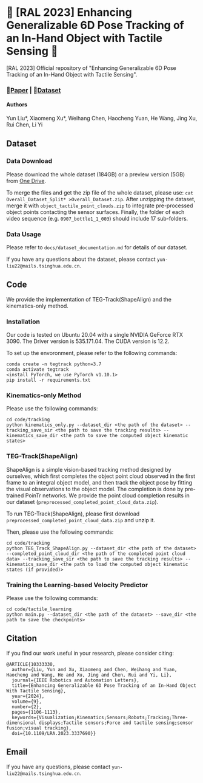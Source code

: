 # 🌟 [RAL 2023] Enhancing Generalizable 6D Pose Tracking of an In-Hand Object with Tactile Sensing 🌟

[RAL 2023] Official repository of "Enhancing Generalizable 6D Pose Tracking of an In-Hand Object with Tactile Sensing".

### 📄[Paper](https://arxiv.org/pdf/2210.04026.pdf) | 🎥[Dataset](https://1drv.ms/f/s!Ap-t7dLl7BFUaQ794lX1srGnwlQ?e=JgohXw)

#### Authors

Yun Liu*, Xiaomeng Xu*, Weihang Chen, Haocheng Yuan, He Wang, Jing Xu, Rui Chen, Li Yi

## Dataset

### Data Download

Please download the whole dataset (184GB) or a preview version (5GB) from [One Drive](https://1drv.ms/f/s!Ap-t7dLl7BFUaQ794lX1srGnwlQ?e=JgohXw).

To merge the files and get the zip file of the whole dataset, please use: ```cat Overall_Dataset_Split* >Overall_Dataset.zip```. After unzipping the dataset, merge it with ```object_tactile_point_clouds.zip``` to integrate pre-processed object points contacting the sensor surfaces. Finally, the folder of each video sequence (e.g. ```0907_bottle1_1_003```) should include 17 sub-folders.

### Data Usage

Please refer to ```docs/dataset_documentation.md``` for details of our dataset.

If you have any questions about the dataset, please contact ```yun-liu22@mails.tsinghua.edu.cn```.

## Code

We provide the implementation of TEG-Track(ShapeAlign) and the kinematics-only method.

### Installation

Our code is tested on Ubuntu 20.04 with a single NVIDIA GeForce RTX 3090. The Driver version is 535.171.04. The CUDA version is 12.2.

To set up the envoronment, please refer to the following commands:

```x
conda create -n tegtrack python=3.7
conda activate tegtrack
<install PyTorch, we use PyTorch v1.10.1>
pip install -r requirements.txt
```

### Kinematics-only Method

Please use the following commands:

```x
cd code/tracking
python kinematics_only.py --dataset_dir <the path of the dataset> --tracking_save_sir <the path to save the tracking results> --kinematics_save_dir <the path to save the computed object kinematic states>
```

### TEG-Track(ShapeAlign)

ShapeAlign is a simple vision-based tracking method designed by ourselves, which first completes the object point cloud observed in the first frame to an integral object model, and then track the object pose by fitting the visual observations to the object model. The completion is done by pre-trained PoinTr networks. We provide the point cloud completion results in our dataset (```preprocessed_completed_point_cloud_data.zip```).

To run TEG-Track(ShapeAlign), please first download ```preprocessed_completed_point_cloud_data.zip``` and unzip it.

Then, please use the following commands:

```x
cd code/tracking
python TEG_Track_ShapeAlign.py --dataset_dir <the path of the dataset> --completed_point_cloud_dir <the path of the completed point cloud data> --tracking_save_sir <the path to save the tracking results> --kinematics_save_dir <the path to load the computed object kinematic states (if provided)>
```

### Training the Learning-based Velocity Predictor

Please use the following commands:

```x
cd code/tactile_learning
python main.py --dataset_dir <the path of the dataset> --save_dir <the path to save the checkpoints>
```

## Citation

If you find our work useful in your research, please consider citing:

```
@ARTICLE{10333330,
  author={Liu, Yun and Xu, Xiaomeng and Chen, Weihang and Yuan, Haocheng and Wang, He and Xu, Jing and Chen, Rui and Yi, Li},
  journal={IEEE Robotics and Automation Letters}, 
  title={Enhancing Generalizable 6D Pose Tracking of an In-Hand Object With Tactile Sensing}, 
  year={2024},
  volume={9},
  number={2},
  pages={1106-1113},
  keywords={Visualization;Kinematics;Sensors;Robots;Tracking;Three-dimensional displays;Tactile sensors;Force and tactile sensing;sensor fusion;visual tracking},
  doi={10.1109/LRA.2023.3337690}}
```

## Email

If you have any questions, please contact ```yun-liu22@mails.tsinghua.edu.cn```.
